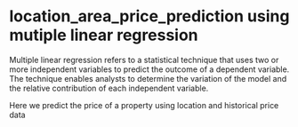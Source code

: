 # location_area_price_prediction using mutiple linear regression

 Multiple linear regression refers to a statistical technique that uses two or more independent variables to predict the outcome of a dependent variable. The technique enables analysts to determine the variation of the model and the relative contribution of each independent variable.
 
 Here we predict the price of a property using location and historical price data
